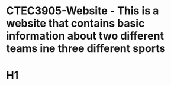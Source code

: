 # CTEC3905-Website - This is a website that contains basic information about two different teams ine three different sports 

# H1  